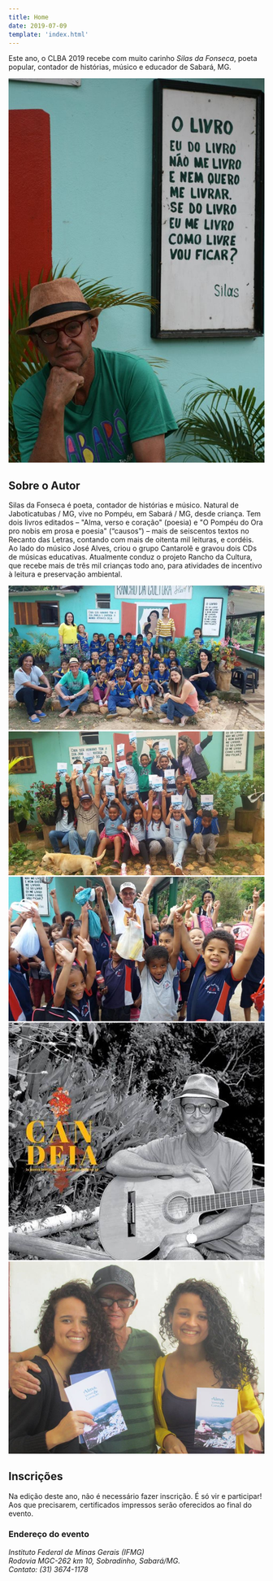 ```yaml
---
title: Home
date: 2019-07-09
template: 'index.html'
---
```


Este ano, o CLBA 2019 recebe com muito carinho
*Silas da Fonseca*, poeta popular, contador de histórias,
músico e educador de Sabará, MG.

<img src="img/silas-capa.jpg" alt="Silas da Fonseca" id="img-capa">

## Sobre o Autor

Silas da Fonseca é poeta, contador de histórias e músico. Natural de Jaboticatubas / MG, vive no Pompéu, em Sabará / MG, desde criança. Tem dois livros editados – "Alma, verso e coração" (poesia) e "O Pompéu do Ora pro nobis em prosa e poesia" (“causos”) –   mais de seiscentos textos no Recanto das Letras, contando com mais de oitenta mil leituras, e cordéis. Ao lado do músico José Alves, criou o grupo Cantarolê e gravou dois CDs de músicas educativas. Atualmente conduz o projeto Rancho da Cultura, que recebe mais de três mil crianças todo ano, para atividades de incentivo à leitura e preservação ambiental.

<div id="foto-gallery">
    <div>
        <img src="img/silas-criancas1.jpg">
    </div>
    <div>
        <img src="img/silas-criancas2.jpg">
    </div>
    <div>
        <img src="img/silas-criancas3.jpg">
    </div>
    <div>
        <img src="img/silas4.jpg">
    </div>
    <div>
        <img src="img/silas1.jpg">
    </div>
</div>

## Inscrições

Na edição deste ano, não é necessário fazer inscrição.
É só vir e participar!
Aos que precisarem, certificados impressos serão
oferecidos ao final do evento.

### Endereço do evento

<address>
Instituto Federal de Minas Gerais (IFMG)<br>
Rodovia MGC-262 km 10, Sobradinho, Sabará/MG.<br>
Contato: (31) 3674-1178
</address>
